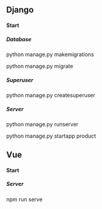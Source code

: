 ## Django

#### Start

##### Database

python manage.py makemigrations

python manage.py migrate

##### Superuser

python manage.py createsuperuser

##### Server

python manage.py runserver



python manage.py startapp product



## Vue

#### Start

##### Server

npm run serve